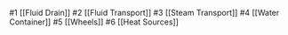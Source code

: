 #1 [[Fluid Drain]]
#2 [[Fluid Transport]]
#3 [[Steam Transport]]
#4 [[Water Container]]
#5 [[Wheels]]
#6 [[Heat Sources]]
